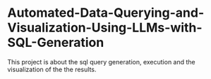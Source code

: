 # Automated-Data-Querying-and-Visualization-Using-LLMs-with-SQL-Generation
This project is about the sql query generation, execution and the visualization of the the results.
